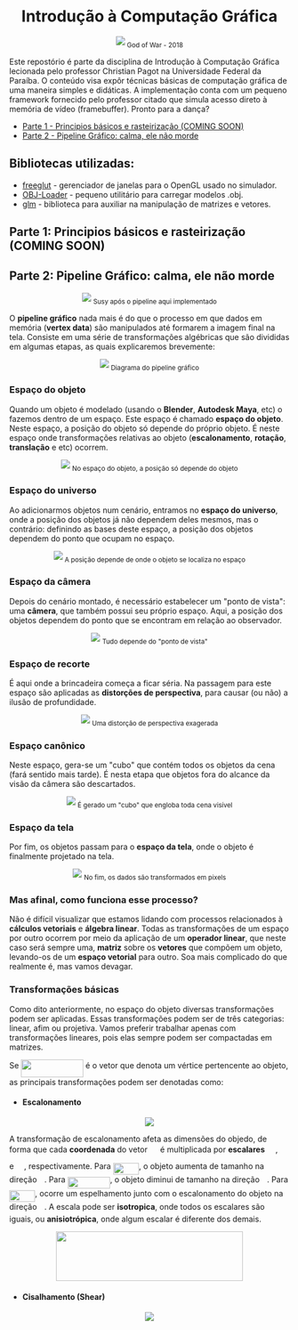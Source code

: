 ﻿<h1 align="center">Introdução à Computação Gráfica</h1>

<p align="center">
  <img src="https://raw.githubusercontent.com/Gabrielnero000/Computacao-Grafica/master/assets/kratossmile.jpg">
  <sub>God of War - 2018
</p>

Este repostório é parte da disciplina de Introdução à Computação Gráfica lecionada pelo professor Christian Pagot na Universidade Federal da Paraíba. O conteúdo visa expôr técnicas básicas de computação gráfica de uma maneira simples e didáticas. A implementação conta com um pequeno framework fornecido pelo professor citado que simula acesso direto à memória de vídeo (framebuffer). Pronto para a dança?

 * [Parte 1 - Principios básicos e rasteirização (COMING SOON)](https://github.com/Gabrielnero000/Computacao-Grafica#parte-1-principios-b%C3%A1sicos-e-rasteiriza%C3%A7%C3%A3o-coming-soon)
 * [Parte 2 - Pipeline Gráfico: calma, ele não morde](https://github.com/Gabrielnero000/Computacao-Grafica#parte-2-pipeline-gr%C3%A1fico-calma-ele-n%C3%A3o-morde)
  
## Bibliotecas utilizadas:
* [freeglut](http://freeglut.sourceforge.net/) - gerenciador de janelas para o OpenGL usado no simulador.
* [OBJ-Loader](https://github.com/Bly7/OBJ-Loader) - pequeno utilitário para carregar modelos .obj.
* [glm](https://glm.g-truc.net/0.9.8/index.html) - biblioteca para auxiliar na manipulação de matrizes e vetores.

## Parte 1: Principios básicos e rasteirização (COMING SOON)

## Parte 2: Pipeline Gráfico: calma, ele não morde

<p align="center">
  <img src="https://raw.githubusercontent.com/Gabrielnero000/Computacao-Grafica/master/assets/susy.png">
  <sub>Susy após o pipeline aqui implementado
</p>

O **pipeline gráfico** nada mais é do que o processo em que dados em memória (**vertex data**) são manipulados até formarem a imagem final na tela. Consiste em uma série de transformações algébricas  que são divididas em algumas etapas, as quais explicaremos brevemente:

<p align="center">
  <img src="https://raw.githubusercontent.com/Gabrielnero000/Computacao-Grafica/master/assets/pipeline.jpeg">
  <sub>Diagrama do pipeline gráfico
</p>

### Espaço do objeto
Quando um objeto é modelado (usando  o **Blender**,  **Autodesk Maya**, etc) o fazemos dentro de um espaço. Este espaço é chamado **espaço do objeto**. Neste espaço, a posição do objeto só depende do próprio objeto. É neste espaço onde transformações relativas ao objeto (**escalonamento**, **rotação**, **translação** e etc) ocorrem.

<p align="center">
  <img src="https://github.com/Gabrielnero000/Computacao-Grafica/blob/master/assets/object_space.png?raw=true">
  <sub>No espaço do objeto, a posição só depende do objeto
</p>

### Espaço do universo
Ao adicionarmos objetos num cenário, entramos no **espaço do universo**, onde a posição dos objetos já não dependem deles mesmos, mas o contrário: definindo as bases deste espaço, a posição dos objetos dependem do ponto que ocupam no espaço.

<p align="center">
  <img src="https://github.com/Gabrielnero000/Computacao-Grafica/blob/master/assets/universe_space.png?raw=true">
  <sub>A posição depende de onde o objeto se localiza no espaço
</p>

### Espaço da câmera
Depois do cenário montado, é necessário estabelecer um "ponto de vista": uma **câmera**, que também possui seu próprio espaço. Aqui, a posição dos objetos dependem do ponto que se encontram em relação ao observador. 

<p align="center">
  <img src="https://github.com/Gabrielnero000/Computacao-Grafica/blob/master/assets/camera_space.png?raw=true">
  <sub>Tudo depende do "ponto de vista"
</p>

### Espaço de recorte
É aqui onde a brincadeira começa a ficar séria. Na passagem para este espaço são aplicadas as **distorções de perspectiva**, para causar (ou não) a ilusão de profundidade.

<p align="center">
  <img src="https://github.com/Gabrielnero000/Computacao-Grafica/blob/master/assets/clipping_space.png?raw=true">
  <sub>Uma distorção de perspectiva exagerada
</p>

### Espaço canônico
Neste espaço, gera-se um "cubo" que contém todos os objetos da cena (fará sentido mais tarde). É nesta etapa que objetos fora do alcance da visão da câmera são descartados.

<p align="center">
  <img src="https://github.com/Gabrielnero000/Computacao-Grafica/blob/master/assets/cannonic_space.png?raw=true">
  <sub>É gerado um "cubo" que engloba toda cena visível
</p>

### Espaço da tela
Por fim, os objetos passam para o **espaço da tela**, onde o objeto é finalmente projetado na tela.

<p align="center">
  <img src="https://github.com/Gabrielnero000/Computacao-Grafica/blob/master/assets/screen_space.png?raw=true">
  <sub>No fim, os dados são transformados em pixels
</p>

### Mas afinal, como funciona esse processo?
Não é difícil visualizar que estamos lidando com processos relacionados à **cálculos vetoriais** e **álgebra linear**. Todas as transformações de um espaço por outro ocorrem por meio da aplicação de um **operador linear**, que neste caso será sempre uma, **matriz** sobre os **vetores** que compõem um objeto, levando-os de um **espaço vetorial** para outro. Soa mais complicado do que realmente é, mas vamos devagar.

### Transformações básicas
Como dito anteriormente, no espaço do objeto diversas transformações podem ser aplicadas. Essas transformações podem ser de três categorias: linear, afim ou projetiva. Vamos preferir trabalhar apenas com transformações lineares, pois elas sempre podem ser compactadas em matrizes.

 Se <img src="https://rawgit.com/Gabrielnero000/Computacao-Grafica/None/svgs/62637c2b72fa8c4dca0837cdf4b3b12d.svg?invert_in_darkmode" align=middle width=112.041105pt height=32.25585pt/> é o vetor que denota um vértice pertencente ao objeto, as principais transformações podem ser denotadas como:
* #### Escalonamento

<p align="center">
  <img src="https://github.com/Gabrielnero000/Computacao-Grafica/blob/master/assets/scale.png?raw=true">
</p>

A transformação de escalonamento afeta as dimensões do objedo, de forma que cada **coordenada** do vetor <img src="https://rawgit.com/Gabrielnero000/Computacao-Grafica/None/svgs/1e6682a7e06941e96dc9ec2c99d32d8e.svg?invert_in_darkmode" align=middle width=14.90874pt height=31.79913pt/> é multiplicada por **escalares** <img src="https://rawgit.com/Gabrielnero000/Computacao-Grafica/None/svgs/99036d87bf2572fcf6e37a0f99818e2e.svg?invert_in_darkmode" align=middle width=15.15987pt height=14.15535pt/>, <img src="https://rawgit.com/Gabrielnero000/Computacao-Grafica/None/svgs/e3bcffc05e1413cfdca192e030566bba.svg?invert_in_darkmode" align=middle width=14.785155pt height=14.15535pt/> e <img src="https://rawgit.com/Gabrielnero000/Computacao-Grafica/None/svgs/18dc843d3217f94cff62acc1f661e343.svg?invert_in_darkmode" align=middle width=14.45796pt height=14.15535pt/>, respectivamente. Para  <img src="https://rawgit.com/Gabrielnero000/Computacao-Grafica/None/svgs/8da4ccd50620c93910995bcde0c222ad.svg?invert_in_darkmode" align=middle width=46.277055pt height=21.18732pt/>, o objeto aumenta de tamanho na direção  <img src="https://rawgit.com/Gabrielnero000/Computacao-Grafica/None/svgs/11c596de17c342edeed29f489aa4b274.svg?invert_in_darkmode" align=middle width=9.423975pt height=14.15535pt/>.  Para <img src="https://rawgit.com/Gabrielnero000/Computacao-Grafica/None/svgs/a405f1e053899e4de72b7283664392df.svg?invert_in_darkmode" align=middle width=76.41381pt height=21.18732pt/>, o objeto diminui de tamanho na direção <img src="https://rawgit.com/Gabrielnero000/Computacao-Grafica/None/svgs/11c596de17c342edeed29f489aa4b274.svg?invert_in_darkmode" align=middle width=9.423975pt height=14.15535pt/>. Para <img src="https://rawgit.com/Gabrielnero000/Computacao-Grafica/None/svgs/869402577740cb08a5364b26905cd7cc.svg?invert_in_darkmode" align=middle width=46.277055pt height=21.18732pt/>, ocorre um espelhamento junto com o escalonamento do objeto na direção <img src="https://rawgit.com/Gabrielnero000/Computacao-Grafica/None/svgs/11c596de17c342edeed29f489aa4b274.svg?invert_in_darkmode" align=middle width=9.423975pt height=14.15535pt/>. A escala pode ser **isotropica**, onde todos os escalares são iguais, ou **anisiotrópica**, onde algum escalar é diferente dos demais.

<p align="center"><img src="https://rawgit.com/Gabrielnero000/Computacao-Grafica/None/svgs/c2e1bd9ec4a93d3280b473821cfcf3ab.svg?invert_in_darkmode" align=middle width=336.138pt height=89.783265pt/></p>

* #### Cisalhamento (Shear)
<p align="center">
  <img src="https://github.com/Gabrielnero000/Computacao-Grafica/blob/master/assets/shear.png?raw=true">
  </p>
